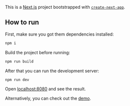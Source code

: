 This is a [Next.js](https://nextjs.org/) project bootstrapped with [`create-next-app`](https://github.com/vercel/next.js/tree/canary/packages/create-next-app).

## How to run

First, make sure you got them dependencies installed:

```bash
npm i
```

Build the project before running:
```bash
npm run build
```

After that you can run the development server:

```bash
npm run dev
```

Open [localhost:8080](http://localhost:8080) and see the result.

Alternatively, you can check out the [demo](https://test-task-nextjs-umber.vercel.app/).
